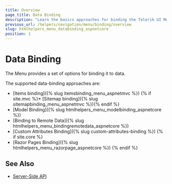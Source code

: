 ```yaml
---
title: Overview
page_title: Data Binding
description: "Learn the basics approaches for binding the Telerik UI Menu component for {{ site.framework }}."
previous_url: /helpers/navigation/menu/binding/overview
slug: htmlhelpers_menu_databinding_aspnetcore
position: 1
---
```


# Data Binding

The Menu provides a set of options for binding it to data.

The supported data-binding approaches are:

* [Items binding]({% slug itemsbinding_menu_aspnetmvc %})
{% if site.mvc %}* [Sitemap binding]({% slug sitemapbinding_menu_aspnetmvc %}){% endif %}
* [Model Binding]({% slug htmlhelpers_menu_modelbinding_aspnetcore %})
* [Binding to Remote Data]({% slug htmlhelpers_menu_bindingremotedata_aspnetcore %})
* [Custom Attributes Binding]({% slug custom-attributes-binding %})
{% if site.core %}
* [Razor Pages Binding]({% slug htmlhelpers_menu_razorpage_aspnetcore %})
{% endif %}

## See Also

* [Server-Side API](/api/menu)
